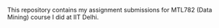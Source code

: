 This repository contains my assignment submissions for MTL782 (Data Mining) course I did at IIT Delhi.

